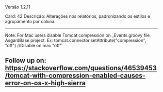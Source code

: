 Versão 1.2.11

Card: 42
Descrição: Alterações nos relatórios, padronizando os estilos e agrupamento por coluna.

-----
Note:
For Mac users disable Tomcat compression on _Events.groovy file, AsgardBase project.
Ex: tomcat.connector.setAttribute("compression", "off") //Disable on mac "off"


Follow up on:
https://stackoverflow.com/questions/46539453/tomcat-with-compression-enabled-causes-error-on-os-x-high-sierra
-----